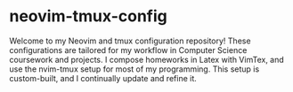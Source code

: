 # neovim-tmux-config
Welcome to my Neovim and tmux configuration repository! These configurations are tailored for my workflow in Computer Science coursework and projects. I compose homeworks in Latex with VimTex, and use the nvim-tmux setup for most of my programming. This setup is custom-built, and I continually update and refine it.
